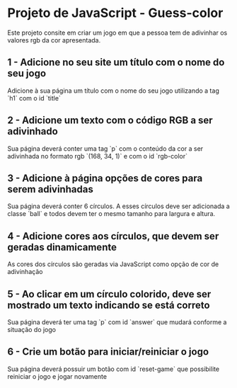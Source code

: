 <h1>Projeto de JavaScript - Guess-color</h1>
Este projeto consite em criar um jogo em que a pessoa tem de adivinhar os valores rgb da cor apresentada.


<h2>1 - Adicione no seu site um título com o nome do seu jogo</h2>
Adicione à sua página um título com o nome do seu jogo utilizando a tag `h1` com o id `title`
<h2>2 - Adicione um texto com o código RGB a ser adivinhado</h2>
Sua página deverá conter uma tag `p` com o conteúdo da cor a ser adivinhada no formato rgb `(168, 34, 1)` e com o id `rgb-color`
<h2>3 - Adicione à página opções de cores para serem adivinhadas</h2>
Sua página deverá conter 6 círculos. A esses círculos deve ser adicionada a classe `ball` e todos devem ter o mesmo tamanho para largura e altura.
<h2>4 - Adicione cores aos círculos, que devem ser geradas dinamicamente</h2>
As cores dos círculos são geradas via JavaScript como opção de cor de adivinhação
<h2>5 - Ao clicar em um círculo colorido, deve ser mostrado um texto indicando se está correto</h2>
Sua página deverá ter uma tag `p` com id `answer` que mudará conforme a situação do jogo
<h2>6 - Crie um botão para iniciar/reiniciar o jogo</h2>
Sua página deverá possuir um botão com id `reset-game` que possibilite reiniciar o jogo e jogar novamente

